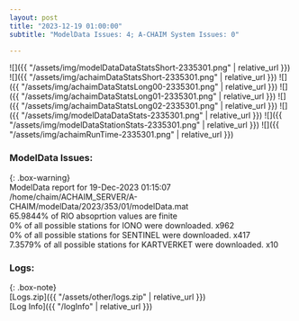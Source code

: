 ```yaml
---
layout: post
title: "2023-12-19 01:00:00"
subtitle: "ModelData Issues: 4; A-CHAIM System Issues: 0"

---
```


![]({{ "/assets/img/modelDataDataStatsShort-2335301.png" | relative_url }})
![]({{ "/assets/img/achaimDataStatsShort-2335301.png" | relative_url }})
![]({{ "/assets/img/achaimDataStatsLong00-2335301.png" | relative_url }})
![]({{ "/assets/img/achaimDataStatsLong01-2335301.png" | relative_url }})
![]({{ "/assets/img/achaimDataStatsLong02-2335301.png" | relative_url }})
![]({{ "/assets/img/modelDataDataStats-2335301.png" | relative_url }})
![]({{ "/assets/img/modelDataStationStats-2335301.png" | relative_url }})
![]({{ "/assets/img/achaimRunTime-2335301.png" | relative_url }})


### ModelData Issues:  
  
{: .box-warning}  
 ModelData report for 19-Dec-2023 01:15:07   
 /home/chaim/ACHAIM_SERVER/A-CHAIM/modelData/2023/353/01/modelData.mat   
 65.9844% of RIO absoprtion values are finite   
 0% of all possible stations for IONO were downloaded. x962   
 0% of all possible stations for SENTINEL were downloaded. x417   
 7.3579% of all possible stations for KARTVERKET were downloaded. x10   
  


### Logs:  
  
{: .box-note}  
[Logs.zip]({{ "/assets/other/logs.zip" | relative_url }})  
[Log Info]({{ "/logInfo" | relative_url }})  
